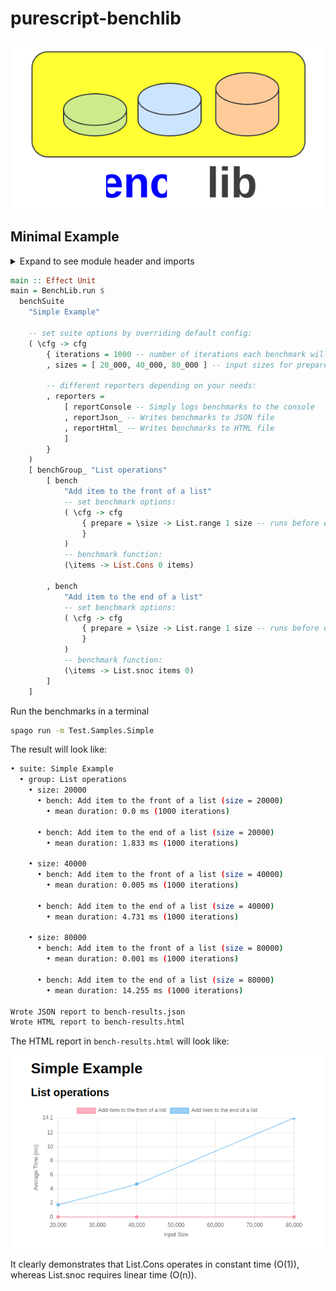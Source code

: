 # purescript-benchlib

![logo](docs/logo.svg)

## Minimal Example
<details>
  <summary>Expand to see module header and imports</summary>

```purescript
module Test.Samples.Simple where

import Prelude

import BenchLib (bench, benchGroup_, benchSuite, reportConsole)
import BenchLib as BenchLib
import BenchLib.Reporters.Html (reportHtml_)
import BenchLib.Reporters.Json (reportJson_)
import Data.List as List
import Effect (Effect)
```

</details>


```purescript
main :: Effect Unit
main = BenchLib.run $
  benchSuite
    "Simple Example"

    -- set suite options by overriding default config:
    ( \cfg -> cfg
        { iterations = 1000 -- number of iterations each benchmark will run
        , sizes = [ 20_000, 40_000, 80_000 ] -- input sizes for prepare functions

        -- different reporters depending on your needs:
        , reporters =
            [ reportConsole -- Simply logs benchmarks to the console
            , reportJson_ -- Writes benchmarks to JSON file
            , reportHtml_ -- Writes benchmarks to HTML file
            ]
        }
    )
    [ benchGroup_ "List operations"
        [ bench
            "Add item to the front of a list"
            -- set benchmark options:
            ( \cfg -> cfg
                { prepare = \size -> List.range 1 size -- runs before each benchmark
                }
            )
            -- benchmark function:
            (\items -> List.Cons 0 items)

        , bench
            "Add item to the end of a list"
            -- set benchmark options:
            ( \cfg -> cfg
                { prepare = \size -> List.range 1 size -- runs before each benchmark
                }
            )
            -- benchmark function:
            (\items -> List.snoc items 0)
        ]
    ]
```

Run the benchmarks in a terminal

```bash
spago run -m Test.Samples.Simple
```

The result will look like:

```bash
• suite: Simple Example
  • group: List operations
    • size: 20000
      • bench: Add item to the front of a list (size = 20000)
        • mean duration: 0.0 ms (1000 iterations)

      • bench: Add item to the end of a list (size = 20000)
        • mean duration: 1.833 ms (1000 iterations)

    • size: 40000
      • bench: Add item to the front of a list (size = 40000)
        • mean duration: 0.005 ms (1000 iterations)

      • bench: Add item to the end of a list (size = 40000)
        • mean duration: 4.731 ms (1000 iterations)

    • size: 80000
      • bench: Add item to the front of a list (size = 80000)
        • mean duration: 0.001 ms (1000 iterations)

      • bench: Add item to the end of a list (size = 80000)
        • mean duration: 14.255 ms (1000 iterations)

Wrote JSON report to bench-results.json
Wrote HTML report to bench-results.html
```

The HTML report in `bench-results.html` will look like:

![ChartJs output](docs/screenshot-simple-results.png)

It clearly demonstrates that List.Cons operates in constant time (O(1)), whereas List.snoc requires linear time (O(n)).